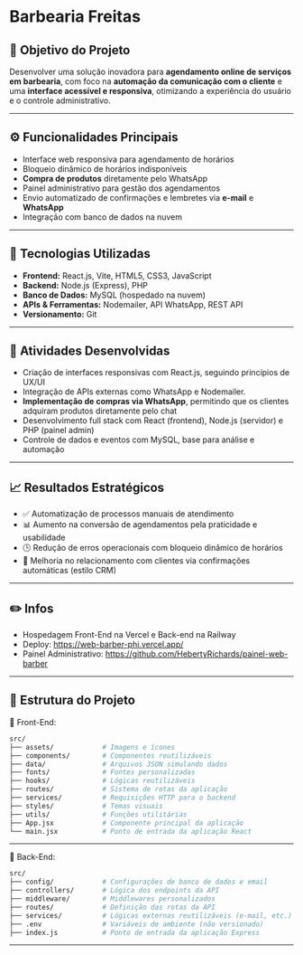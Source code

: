 # Barbearia Freitas

## 🚀 Objetivo do Projeto
Desenvolver uma solução inovadora para **agendamento online de serviços em barbearia**, com foco na **automação da comunicação com o cliente** e uma **interface acessível e responsiva**, otimizando a experiência do usuário e o controle administrativo.

---

## ⚙️ Funcionalidades Principais

- Interface web responsiva para agendamento de horários
- Bloqueio dinâmico de horários indisponíveis
- **Compra de produtos** diretamente pelo WhatsApp
- Painel administrativo para gestão dos agendamentos
- Envio automatizado de confirmações e lembretes via **e-mail** e **WhatsApp**
- Integração com banco de dados na nuvem

---

## 🧩 Tecnologias Utilizadas

- **Frontend:** React.js, Vite, HTML5, CSS3, JavaScript
- **Backend:** Node.js (Express), PHP
- **Banco de Dados:** MySQL (hospedado na nuvem)
- **APIs & Ferramentas:** Nodemailer, API WhatsApp, REST API
- **Versionamento:** Git

---

## 🧠 Atividades Desenvolvidas

- Criação de interfaces responsivas com React.js, seguindo princípios de UX/UI
- Integração de APIs externas como WhatsApp e Nodemailer.
- **Implementação de compras via WhatsApp**, permitindo que os clientes adquiram produtos diretamente pelo chat
- Desenvolvimento full stack com React (frontend), Node.js (servidor) e PHP (painel admin)
- Controle de dados e eventos com MySQL, base para análise e automação

---

## 📈 Resultados Estratégicos

- ✅ Automatização de processos manuais de atendimento
- 📊 Aumento na conversão de agendamentos pela praticidade e usabilidade
- 🕒 Redução de erros operacionais com bloqueio dinâmico de horários
- 🤝 Melhoria no relacionamento com clientes via confirmações automáticas (estilo CRM)

---

## ✏️ Infos

- Hospedagem Front-End na Vercel e Back-end na Railway 
- Deploy: https://web-barber-phi.vercel.app/
- Painel Administrativo: https://github.com/HebertyRichards/painel-web-barber
  
---

## 📁 Estrutura do Projeto
🔹 Front-End:
```bash
src/
├── assets/            # Imagens e ícones
├── components/        # Componentes reutilizáveis
├── data/              # Arquivos JSON simulando dados 
├── fonts/             # Fontes personalizadas
├── hooks/             # Lógicas reutilizáveis 
├── routes/            # Sistema de rotas da aplicação
├── services/          # Requisições HTTP para o backend
├── styles/            # Temas visuais
├── utils/             # Funções utilitárias
├── App.jsx            # Componente principal da aplicação
└── main.jsx           # Ponto de entrada da aplicação React
```

---

🔹 Back-End:
```bash
src/
├── config/            # Configurações de banco de dados e email
├── controllers/       # Lógica dos endpoints da API
├── middleware/        # Middlewares personalizados
├── routes/            # Definição das rotas da API
├── services/          # Lógicas externas reutilizáveis (e-mail, etc.)
├── .env               # Variáveis de ambiente (não versionado)
├── index.js           # Ponto de entrada da aplicação Express
```

---
